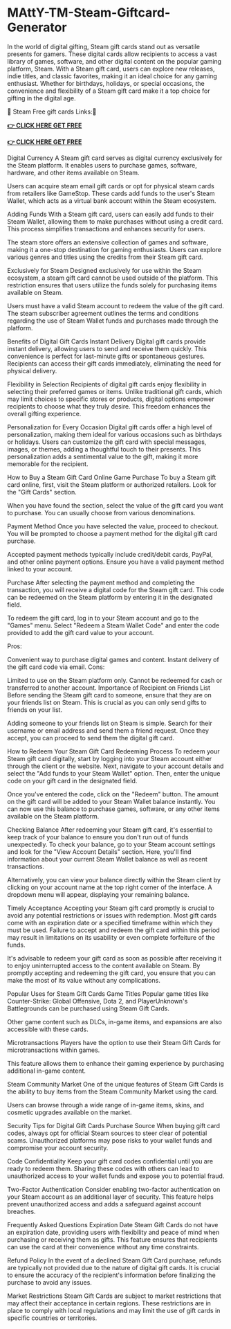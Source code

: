 # MAttY-TM-Steam-Giftcard-Generator

In the world of digital gifting, Steam gift cards stand out as versatile presents for gamers. These digital cards allow recipients to access a vast library of games, software, and other digital content on the popular gaming platform, Steam. With a Steam gift card, users can explore new releases, indie titles, and classic favorites, making it an ideal choice for any gaming enthusiast. Whether for birthdays, holidays, or special occasions, the convenience and flexibility of a Steam gift card make it a top choice for gifting in the digital age.

💯 Steam Free gift cards Links:💯

**[👉 CLICK HERE GET FREE](https://tinyurl.com/2s46ehyz)**

**[👉 CLICK HERE GET FREE](https://tinyurl.com/2s46ehyz)**

Digital Currency
A Steam gift card serves as digital currency exclusively for the Steam platform. It enables users to purchase games, software, hardware, and other items available on Steam.

Users can acquire steam email gift cards or opt for physical steam cards from retailers like GameStop. These cards add funds to the user's Steam Wallet, which acts as a virtual bank account within the Steam ecosystem.

Adding Funds
With a Steam gift card, users can easily add funds to their Steam Wallet, allowing them to make purchases without using a credit card. This process simplifies transactions and enhances security for users.

The steam store offers an extensive collection of games and software, making it a one-stop destination for gaming enthusiasts. Users can explore various genres and titles using the credits from their Steam gift card.

Exclusively for Steam
Designed exclusively for use within the Steam ecosystem, a steam gift card cannot be used outside of the platform. This restriction ensures that users utilize the funds solely for purchasing items available on Steam.

Users must have a valid Steam account to redeem the value of the gift card. The steam subscriber agreement outlines the terms and conditions regarding the use of Steam Wallet funds and purchases made through the platform.

Benefits of Digital Gift Cards
Instant Delivery
Digital gift cards provide instant delivery, allowing users to send and receive them quickly. This convenience is perfect for last-minute gifts or spontaneous gestures. Recipients can access their gift cards immediately, eliminating the need for physical delivery.

Flexibility in Selection
Recipients of digital gift cards enjoy flexibility in selecting their preferred games or items. Unlike traditional gift cards, which may limit choices to specific stores or products, digital options empower recipients to choose what they truly desire. This freedom enhances the overall gifting experience.

Personalization for Every Occasion
Digital gift cards offer a high level of personalization, making them ideal for various occasions such as birthdays or holidays. Users can customize the gift card with special messages, images, or themes, adding a thoughtful touch to their presents. This personalization adds a sentimental value to the gift, making it more memorable for the recipient.

How to Buy a Steam Gift Card Online
Game Purchase
To buy a Steam gift card online, first, visit the Steam platform or authorized retailers. Look for the "Gift Cards" section.

When you have found the section, select the value of the gift card you want to purchase. You can usually choose from various denominations.

Payment Method
Once you have selected the value, proceed to checkout. You will be prompted to choose a payment method for the digital gift card purchase.

Accepted payment methods typically include credit/debit cards, PayPal, and other online payment options. Ensure you have a valid payment method linked to your account.

Purchase
After selecting the payment method and completing the transaction, you will receive a digital code for the Steam gift card. This code can be redeemed on the Steam platform by entering it in the designated field.

To redeem the gift card, log in to your Steam account and go to the "Games" menu. Select "Redeem a Steam Wallet Code" and enter the code provided to add the gift card value to your account.

Pros:


Convenient way to purchase digital games and content.
Instant delivery of the gift card code via email.
Cons:


Limited to use on the Steam platform only.
Cannot be redeemed for cash or transferred to another account.
Importance of Recipient on Friends List
Before sending the Steam gift card to someone, ensure that they are on your friends list on Steam. This is crucial as you can only send gifts to friends on your list.

Adding someone to your friends list on Steam is simple. Search for their username or email address and send them a friend request. Once they accept, you can proceed to send them the digital gift card.

How to Redeem Your Steam Gift Card
Redeeming Process
To redeem your Steam gift card digitally, start by logging into your Steam account either through the client or the website. Next, navigate to your account details and select the "Add funds to your Steam Wallet" option. Then, enter the unique code on your gift card in the designated field.

Once you've entered the code, click on the "Redeem" button. The amount on the gift card will be added to your Steam Wallet balance instantly. You can now use this balance to purchase games, software, or any other items available on the Steam platform.

Checking Balance
After redeeming your Steam gift card, it's essential to keep track of your balance to ensure you don't run out of funds unexpectedly. To check your balance, go to your Steam account settings and look for the "View Account Details" section. Here, you'll find information about your current Steam Wallet balance as well as recent transactions.

Alternatively, you can view your balance directly within the Steam client by clicking on your account name at the top right corner of the interface. A dropdown menu will appear, displaying your remaining balance.

Timely Acceptance
Accepting your Steam gift card promptly is crucial to avoid any potential restrictions or issues with redemption. Most gift cards come with an expiration date or a specified timeframe within which they must be used. Failure to accept and redeem the gift card within this period may result in limitations on its usability or even complete forfeiture of the funds.

It's advisable to redeem your gift card as soon as possible after receiving it to enjoy uninterrupted access to the content available on Steam. By promptly accepting and redeeming the gift card, you ensure that you can make the most of its value without any complications.

Popular Uses for Steam Gift Cards
Game Titles
Popular game titles like Counter-Strike: Global Offensive, Dota 2, and PlayerUnknown's Battlegrounds can be purchased using Steam Gift Cards.

Other game content such as DLCs, in-game items, and expansions are also accessible with these cards.

Microtransactions
Players have the option to use their Steam Gift Cards for microtransactions within games.

This feature allows them to enhance their gaming experience by purchasing additional in-game content.

Steam Community Market
One of the unique features of Steam Gift Cards is the ability to buy items from the Steam Community Market using the card.

Users can browse through a wide range of in-game items, skins, and cosmetic upgrades available on the market.

Security Tips for Digital Gift Cards
Purchase Source
When buying gift card codes, always opt for official Steam sources to steer clear of potential scams. Unauthorized platforms may pose risks to your wallet funds and compromise your account security.

Code Confidentiality
Keep your gift card codes confidential until you are ready to redeem them. Sharing these codes with others can lead to unauthorized access to your wallet funds and expose you to potential fraud.

Two-Factor Authentication
Consider enabling two-factor authentication on your Steam account as an additional layer of security. This feature helps prevent unauthorized access and adds a safeguard against account breaches.

Frequently Asked Questions
Expiration Date
Steam Gift Cards do not have an expiration date, providing users with flexibility and peace of mind when purchasing or receiving them as gifts. This feature ensures that recipients can use the card at their convenience without any time constraints.

Refund Policy
In the event of a declined Steam Gift Card purchase, refunds are typically not provided due to the nature of digital gift cards. It is crucial to ensure the accuracy of the recipient's information before finalizing the purchase to avoid any issues.

Market Restrictions
Steam Gift Cards are subject to market restrictions that may affect their acceptance in certain regions. These restrictions are in place to comply with local regulations and may limit the use of gift cards in specific countries or territories.
